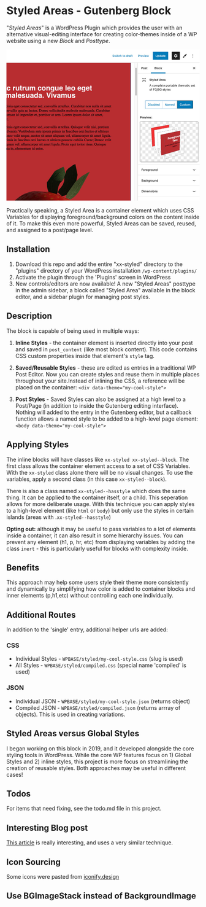 # Styled Areas - Gutenberg Block
"*Styled Areas*" is a WordPress Plugin which provides the user with an alternative visual-editing interface for creating color-themes inside of a WP website using a new *Block* and *Posttype*. 

![Screenshot of Styled Areas interface](src/library/img/styled-controlswithpreview.jpg)

Practically speaking, a Styled Area is a container element which uses CSS Variables for displaying foreground/background colors on the content inside of it. To make this even more powerful, Styled Areas can be saved, reused, and assigned to a post/page level.

## Installation

1. Download this repo and add the entire "xx-styled" directory to the "plugins" directory of your WordPress installation `/wp-content/plugins/`
2. Activate the plugin through the 'Plugins' screen in WordPress
3. New controls/editors are now available! A new "Styled Areas" posttype in the admin sidebar, a block called "Styled Area" available in the block editor, and a sidebar plugin for managing post styles.


## Description

The block is capable of being used in multiple ways: 

1. **Inline Styles** - the container element is inserted directly into your post and saved in `post_content` (like most block content). This code contains CSS custom properties inside that element's `style` tag.

2. **Saved/Reusable Styles** - these are edited as entries in a traditional WP Post Editor. Now you can create styles and reuse them in multiple places throughout your site.Instead of inlining the CSS, a reference will be placed on the container: `<div data-theme="my-cool-style">`

3. **Post Styles** - Saved Styles can also be assigned at a high level to a Post/Page (in addition to inside the Gutenberg editing interface). Nothing will added to the entry in the Gutenberg editor, but a callback function allows a named style to be added to a high-level page element: `<body data-theme="my-cool-style">`


## Applying Styles
The inline blocks will have classes like `xx-styled xx-styled--block`. The first class allows the container element access to a set of CSS Variables. With the `xx-styled` class alone there will be no visual changes. To use the variables, apply a second class (in this case `xx-styled--block`).

There is also a class named `xx-styled--hasstyle` which does the same thing. It can be applied to the container itself, or a child. This seperation allows for more deliberate usage. With this technique you can apply styles to a high-level element (like `html` or `body`) but only use the styles in certain islands (areas with .`xx-styled--hasstyle`)

<strong>Opting out:</strong> although it may be useful to pass variables to a lot of elements inside a container, it can also result in some hierarchy issues. You can prevent any element (h1, p, hr, etc) from displaying variables by adding the class `inert` - this is particularly useful for blocks with complexity inside.
<!-- 
There is default support if you create light/dark modes:

```
<body data-theme="custom">
<body data-theme="light">
<body data-theme="dark">
``` -->


## Benefits
This approach may help some users style their theme more consistently and dynamically by simplifying how color is added to container blocks and inner elements (p,h1,etc) without controlling each one individually.


## Additional Routes
In addition to the 'single' entry, additional helper urls are added:

### CSS
- Individual Styles - `WPBASE/styled/my-cool-style.css` (slug is used)
- All Styles - `WPBASE/styled/compiled.css` (special name 'compiled' is used)
<!-- - Entry Styles - `WPBASE/styled-entry/[ID].css` (ID is used, this will pluck any used inline/saved styles and place them in a compiled CSS format) -->

### JSON
- Individual JSON - `WPBASE/styled/my-cool-style.json` (returns object)
- Compiled JSON - `WPBASE/styled/compiled.json` (returns arrray of objects). This is used in creating variations.




## Styled Areas versus Global Styles
I began working on this block in 2019, and it developed alongside the core styling tools in WordPress. While the core WP features focus on 1) Global Styles and 2) inline styles, this project is more focus on streamlining the creation of reusable styles. Both approaches may be useful in different cases!

## Todos
For items that need fixing, see the todo.md file in this project.

## Interesting Blog post
[This article](https://mxb.dev/blog/color-theme-switcher/) is really interesting, and uses a very similar technique.

## Icon Sourcing
Some icons were pasted from [iconify.design](https://icon-sets.iconify.design/?query=globe)

## Use BGImageStack instead of BackgroundImage